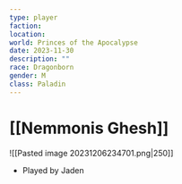 ```yaml
---
type: player
faction: 
location: 
world: Princes of the Apocalypse
date: 2023-11-30
description: ""
race: Dragonborn
gender: M
class: Paladin
---
```

# [[Nemmonis Ghesh]]

![[Pasted image 20231206234701.png|250]]
- Played by Jaden
